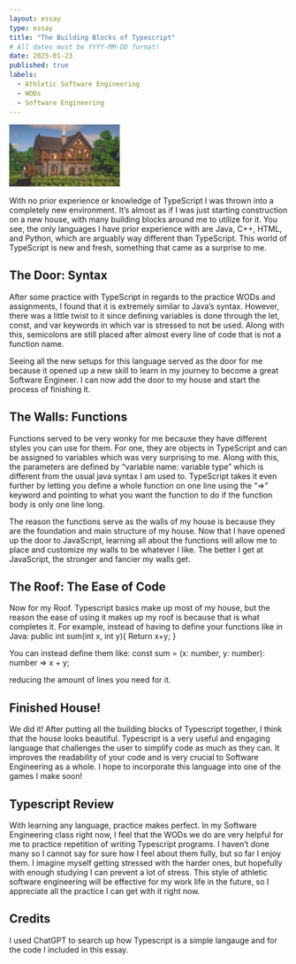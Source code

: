 ```yaml
---
layout: essay
type: essay
title: "The Building Blocks of Typescript"
# All dates must be YYYY-MM-DD format!
date: 2025-01-23
published: true
labels:
  - Athletic Software Engineering
  - WODs
  - Software Engineering
---
```


<img width="200px" class="rounded float-start pe-4" src="../img/maxresdefault.jpg">

With no prior experience or knowledge of TypeScript I was thrown into a completely new environment. It’s almost as if I was just starting construction on a new house, with many building blocks around me to utilize for it. You see, the only languages I have prior experience with are Java, C++, HTML, and Python, which are arguably way different than TypeScript. This world of TypeScript is new and fresh, something that came as a surprise to me. 

## The Door: Syntax

After some practice with TypeScript in regards to the practice WODs and assignments, I found that it is extremely similar to Java’s syntax. However, there was a little twist to it since defining variables is done through the let, const, and var keywords in which var is stressed to not be used. Along with this, semicolons are still placed after almost every line of code that is not a function name. 

Seeing all the new setups for this language served as the door for me because it opened up a new skill to learn in my journey to become a great Software Engineer. I can now add the door to my house and start the process of finishing it. 

## The Walls: Functions

Functions served to be very wonky for me because they have different styles you can use for them. For one, they are objects in TypeScript and can be assigned to variables which was very surprising to me. Along with this, the parameters are defined by “variable name: variable type” which is different from the usual java syntax I am used to. TypeScript takes it even further by letting you define a whole function on one line using the “=>” keyword and pointing to what you want the function to do if the function body is only one line long.

The reason the functions serve as the walls of my house is because they are the foundation and main structure of my house. Now that I have opened up the door to JavaScript, learning all about the functions will allow me to place and customize my walls to be whatever I like. The better I get at JavaScript, the stronger and fancier my walls get. 

## The Roof: The Ease of Code

Now for my Roof. Typescript basics make up most of my house, but the reason the ease of using it makes up my roof is because that is what completes it. For example, instead of having to define your functions like in Java:
public int sum(int x, int y){
	Return x+y;
}

You can instead define them like:
	const sum = (x: number, y: number): number => x + y;

reducing the amount of lines you need for it.

## Finished House!

We did it! After putting all the building blocks of Typescript together, I think that the house looks beautiful. Typescript is a very useful and engaging language that challenges the user to simplify code as much as they can. It improves the readability of your code and is very crucial to Software Engineering as a whole. I hope to incorporate this language into one of the games I make soon!

## Typescript Review

With learning any language, practice makes perfect. In my Software Engineering class right now, I feel that the WODs we do are very helpful for me to practice repetition of writing Typescript programs. I haven’t done many so I cannot say for sure how I feel about them fully, but so far I enjoy them. I imagine myself getting stressed with the harder ones, but hopefully with enough studying I can prevent a lot of stress. This style of athletic software engineering will be effective for my work life in the future, so I appreciate all the practice I can get with it right now.

## Credits

I used ChatGPT to search up how Typescript is a simple langauge and for the code I included in this essay.
